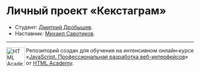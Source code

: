 # Личный проект «Кекстаграм»

* Студент: [Дмитрий Дробышев](https://up.htmlacademy.ru/javascript/24/user/1798337).
* Наставник: [Михаил Савотиков](https://htmlacademy.ru/profile/id98316).

---

<a href="https://htmlacademy.ru/intensive/javascript"><img align="left" width="50" height="50" alt="HTML Academy" src="https://up.htmlacademy.ru/static/img/intensive/javascript/logo-for-github-2.png"></a>

Репозиторий создан для обучения на интенсивном онлайн‑курсе «[JavaScript. Профессиональная разработка веб-интерфейсов](https://htmlacademy.ru/intensive/javascript)» от [HTML Academy](https://htmlacademy.ru).
